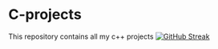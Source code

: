 # C-projects
This repository contains all my c++ projects
[![GitHub Streak](http://github-readme-streak-stats.herokuapp.com?user=ksowah&theme=dark&hide_border=true)](https://git.io/streak-stats)
